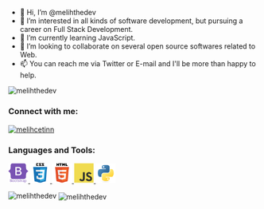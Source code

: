 - 👋 Hi, I’m @melihthedev
- 👀 I’m interested in all kinds of software development, but pursuing a career on Full Stack Development.
- 🌱 I’m currently learning JavaScript.
- 💞️ I’m looking to collaborate on several open source softwares related to Web.
- 📫 You can reach me via Twitter or E-mail and I'll be more than happy to help.

<!---
melihthedev/melihthedev is a ✨ special ✨ repository because its `README.md` (this file) appears on your GitHub profile.
You can click the Preview link to take a look at your changes.
--->
<p align="left"> <img src="https://komarev.com/ghpvc/?username=melihthedev&label=Profile%20views&color=0e75b6&style=flat" alt="melihthedev" /> </p>


<h3 align="left">Connect with me:</h3>
<p align="left">
<a href="https://linkedin.com/in/melihcetinn" target="blank"><img align="center" src="https://raw.githubusercontent.com/rahuldkjain/github-profile-readme-generator/master/src/images/icons/Social/linked-in-alt.svg" alt="melihcetinn" height="30" width="40" /></a>
</p>

<h3 align="left">Languages and Tools:</h3>
<p align="left"> <a href="https://getbootstrap.com" target="_blank" rel="noreferrer"> <img src="https://raw.githubusercontent.com/devicons/devicon/master/icons/bootstrap/bootstrap-plain-wordmark.svg" alt="bootstrap" width="40" height="40"/> </a> <a href="https://www.w3schools.com/css/" target="_blank" rel="noreferrer"> <img src="https://raw.githubusercontent.com/devicons/devicon/master/icons/css3/css3-original-wordmark.svg" alt="css3" width="40" height="40"/> </a><a href="https://www.w3.org/html/" target="_blank" rel="noreferrer"> <img src="https://raw.githubusercontent.com/devicons/devicon/master/icons/html5/html5-original-wordmark.svg" alt="html5" width="40" height="40"/> </a> <a href="https://developer.mozilla.org/en-US/docs/Web/JavaScript" target="_blank" rel="noreferrer"> <img src="https://raw.githubusercontent.com/devicons/devicon/master/icons/javascript/javascript-original.svg" alt="javascript" width="40" height="40"/> </a> <a href="https://www.python.org" target="_blank" rel="noreferrer"> <img src="https://raw.githubusercontent.com/devicons/devicon/master/icons/python/python-original.svg" alt="python" width="40" height="40"/> </a> </p>

<p><img align="left" src="https://github-readme-stats.vercel.app/api/top-langs?username=melihthedev&show_icons=true&locale=en&layout=compact" alt="melihthedev" /></p>

<p>&nbsp;<img align="center" src="https://github-readme-stats.vercel.app/api?username=melihthedev&show_icons=true&locale=en" alt="melihthedev" /></p>

